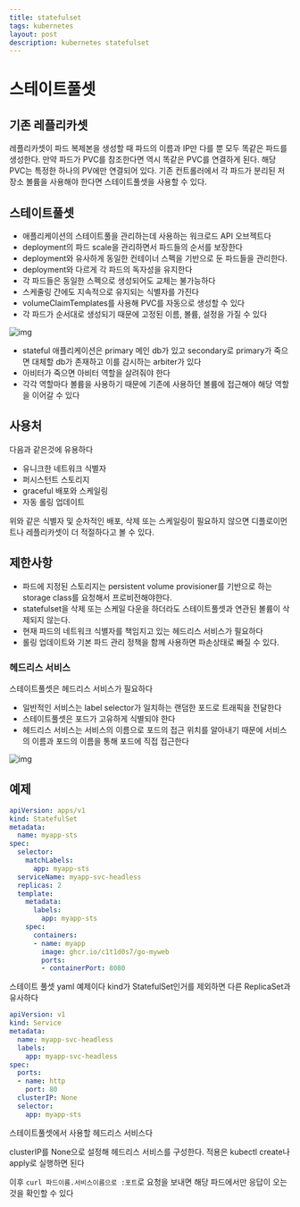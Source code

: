 ```yaml
---
title: statefulset
tags: kubernetes
layout: post
description: kubernetes statefulset
---
```


# 스테이트풀셋

## 기존 레플리카셋 

레플리카셋이 파드 복제본을 생성할 때 파드의 이름과 IP만 다를 뿐 모두 똑같은 파드를 생성한다. 만약 파드가 PVC를 참조한다면 역시 똑같은 PVC를 연결하게 된다. 해당 PVC는 특정한 하나의 PV에만 연결되어 있다. 기존 컨트롤러에서 각 파드가 분리된 저장소 볼륨을 사용해야 한다면 스테이트풀셋을 사용할 수 있다.

## 스테이트풀셋

- 애플리케이션의 스테이트풀을 관리하는데 사용하는 워크로드 API 오브젝트다
- deployment의 파드 scale을 관리하면서 파드들의 순서를 보장한다
- deployment와 유사하게 동일한 컨테이너 스펙을 기반으로 둔 파드들을 관리한다.
- deployment와 다르게 각 파드의 독자성을 유지한다
- 각 파드들은 동일한 스펙으로 생성되어도 교체는 불가능하다
- 스케줄링 간에도 지속적으로 유지되는 식별자를 가진다
- volumeClaimTemplates를 사용해 PVC를 자동으로 생성할 수 있다
- 각 파드가 순서대로 생성되기 때문에 고정된 이름, 볼륨, 설정을 가질 수 있다

![img](https://blog.kakaocdn.net/dn/cRnKUb/btrcON16KvO/oaTksklRCQi7IDiSd8hCUK/img.png)

- stateful 애플리케이션은 primary 메인 db가 있고 secondary로 primary가 죽으면 대체할 db가 존재하고 이를 감시하는 arbiter가 있다
- 아비터가 죽으면 아비터 역할을 살려줘야 한다
- 각각 역할마다 볼륨을 사용하기 때문에 기존에 사용하던 볼륨에 접근해야 해당 역할을 이어갈 수 있다

## 사용처

다음과 같은것에 유용하다

- 유니크한 네트워크 식별자
- 퍼시스턴트 스토리지
- graceful 배포와 스케일링
- 자동 롤링 업데이트

위와 같은 식별자 및 순차적인 배포, 삭제 또는 스케일링이 필요하지 않으면 디플로이먼트나 레플리카셋이 더 적절하다고 볼 수 있다.

## 제한사항

- 파드에 지정된 스토리지는 persistent volume provisioner를 기반으로 하는 storage class를 요청해서 프로비전해야한다.
- statefulset을 삭제 또는 스케일 다운을 하더라도 스테이트풀셋과 연관된 볼륨이 삭제되지 않는다.
- 현재 파드의 네트워크 식별자를 책임지고 있는 헤드리스 서비스가 필요하다
- 롤링 업데이트와 기본 파드 관리 정책을 함께 사용하면 파손상태로 빠질 수 있다.

### 헤드리스 서비스

스테이트풀셋은 헤드리스 서비스가 필요하다

- 일반적인 서비스는 label selector가 일치하는 랜덤한 포드로 트래픽을 전달한다
- 스테이트풀셋은 포드가 고유하게 식별되야 한다
- 헤드리스 서비스는 서비스의 이름으로 포드의 접근 위치를 알아내기 때문에 서비스의 이름과 포드의 이름을 통해 포드에 직접 접근한다

![img](https://blog.kakaocdn.net/dn/cJlbav/btq75DJQdWf/666aBYXfWJJQt1To07MfO0/img.png)

## 예제

```yaml
apiVersion: apps/v1
kind: StatefulSet
metadata:
  name: myapp-sts
spec:
  selector:
    matchLabels:
      app: myapp-sts
  serviceName: myapp-svc-headless
  replicas: 2
  template:
    metadata:
      labels:
        app: myapp-sts
    spec:
      containers:
      - name: myapp
        image: ghcr.io/c1t1d0s7/go-myweb
        ports:
        - containerPort: 8080
```

스테이트 풀셋 yaml 예제이다 kind가 StatefulSet인거를 제외하면 다른 ReplicaSet과 유사하다

```yaml
apiVersion: v1
kind: Service
metadata:
  name: myapp-svc-headless
  labels:
    app: myapp-svc-headless
spec:
  ports:
  - name: http
    port: 80
  clusterIP: None
  selector:
    app: myapp-sts
```

스테이트풀셋에서 사용할 헤드리스 서비스다

clusterIP를 None으로 설정해 헤드리스 서비스를 구성한다. 적용은 kubectl create나 apply로 실행하면 된다

이후 `curl 파드이름.서비스이름으로 :포트`로 요청을 보내면 해당 파드에서만 응답이 오는 것을 확인할 수 있다